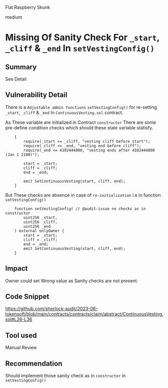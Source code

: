 Flat Raspberry Skunk

medium

# Missing Of Sanity Check For `_start`, `_cliff` & `_end` In `setVestingConfig()`

## Summary
See Detail
## Vulnerability Detail
There is a `Adjustable admin functions` `setVestingConfig()` for re-setting `_start`, `_cliff` & `_end` In `ContinuousVesting.sol` contract.

As These variable are initialized in Contract `constructor` There are some pre-define condition checks which should these state variable statisfy.
```solidity
	{
		require(_start <= _cliff, "vesting cliff before start");
		require(_cliff <= _end, "vesting end before cliff");
		require(_end <= 4102444800, "vesting ends after 4102444800 (Jan 1 2100)");

		start = _start;
		cliff = _cliff;
		end = _end;

		emit SetContinuousVesting(start, cliff, end);
	}
```
But These checks are absence in case of `re-initialization` i.e in function `setVestingConfig()`
```solidity
	function setVestingConfig( // @audit-issue no checks as in constructor 
		uint256 _start,
		uint256 _cliff,
		uint256 _end
	) external onlyOwner {
		start = _start;
		cliff = _cliff;
		end = _end;
		emit SetContinuousVesting(start, cliff, end);
	}
```
## Impact
Owner could set Wrong value as Sanity checks are not present.
## Code Snippet
https://github.com/sherlock-audit/2023-06-tokensoft/blob/main/contracts/contracts/claim/abstract/ContinuousVesting.sol#L26-L36
## Tool used

Manual Review

## Recommendation
Should implement those sanity check as in `constructor` in `setVestingConfig()`